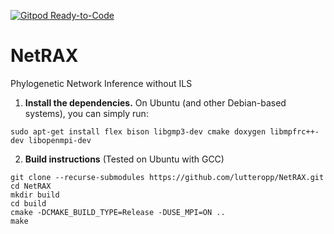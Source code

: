 [![Gitpod Ready-to-Code](https://img.shields.io/badge/Gitpod-Ready--to--Code-blue?logo=gitpod)](https://gitpod.io/#https://github.com/lutteropp/NetRAX) 

# NetRAX
Phylogenetic Network Inference without ILS

1. **Install the dependencies.** On Ubuntu (and other Debian-based systems), you can simply run:
```
sudo apt-get install flex bison libgmp3-dev cmake doxygen libmpfrc++-dev libopenmpi-dev
```

2. **Build instructions**
(Tested on Ubuntu with GCC)
```
git clone --recurse-submodules https://github.com/lutteropp/NetRAX.git
cd NetRAX
mkdir build
cd build
cmake -DCMAKE_BUILD_TYPE=Release -DUSE_MPI=ON ..
make
```
<!---
3. **Documentation**
To build the documentation, run ```doxygen Doxyfile```, and then open the generated docs/html/index.html in your browser.

4. **Testing**
To run the tests, run ```./test/bin/netrax_test``` from the root NetRAX project folder.
-->
